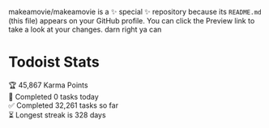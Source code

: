 makeamovie/makeamovie is a ✨ special ✨ repository because its `README.md` (this file) appears on your GitHub profile.
You can click the Preview link to take a look at your changes. darn right ya can

# Todoist Stats

<!-- TODO-IST:START -->
🏆  45,867 Karma Points           
🌸  Completed 0 tasks today           
✅  Completed 32,261 tasks so far           
⏳  Longest streak is 328 days
<!-- TODO-IST:END -->